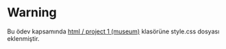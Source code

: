 # Warning

Bu ödev kapsamında [html / project 1 (museum)](https://github.com/falovic/patika-projects/tree/main/html/%C3%B6dev%201) klasörüne style.css dosyası eklenmiştir.